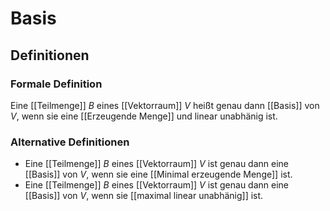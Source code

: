# Basis

## Definitionen

### Formale Definition

Eine [[Teilmenge]] $B$ eines [[Vektorraum]] $V$ heißt genau dann [[Basis]] von $V$, wenn sie eine [[Erzeugende Menge]] und linear unabhänig ist.

### Alternative Definitionen

- Eine [[Teilmenge]] $B$ eines [[Vektorraum]] $V$ ist genau dann eine [[Basis]] von $V$, wenn sie eine [[Minimal erzeugende Menge]] ist.
- Eine [[Teilmenge]] $B$ eines [[Vektorraum]] $V$ ist genau dann eine [[Basis]] von $V$, wenn sie [[maximal linear unabhänig]] ist.
